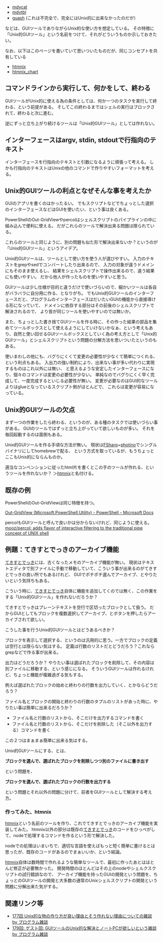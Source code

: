 - [mdvcat](mdvcat)
- [mdvtbl](mdvtbl)
- [guash](guash) (これは不完全で、完全にはUnix的に出来なかったのだが）

などは、GUIツールでありながらUnix的な使い方を想定している。
その特徴に「Unix的GUIツール」という名前をつけて、それがどういうものか示しておきたい。

なお、以下はこのページを書いていて思いついたものだが、同じコンセプトを共有している

- [htmnix](htmnix)
- [htmnix_chart](htmnix_chart)

## コマンドラインから実行して、何かをして、終わる

GUIツールがUnix的に使える為の条件としては、何か一つのタスクを実行して終わる、という前提がある。
そしてこの終わるまではシェルの実行はブロックされて、終わると次に進む。

逆にずっと立ち上がり続けるツールは「Unix的GUIツール」としては作れない。

## インターフェースはargv, stdin, stdoutで行指向のテキスト

インターフェースを行指向のテキストと引数になるように頑張って考える。
しかも行指向のテキストはUnixの他のコマンドで作りやすいフォーマットを考える。

## Unix的GUIツールの利点となぜそんな事を考えたか

GUIのアプリを書くのはかったるい。
でもスクリプトなどでちょっとした選択のインターフェースなどはGUIを使いたい、という事は良くある。

PowerShellのOut-GridViewやpercolはシェルスクリプトのパイプラインの中に組み込んで便利に使える。
だがこれらのツールで解決出来る問題は限られている。

これらのツールと同じように、別の問題も似た形で解決出来ないか？というのが「Unix的GUIツール」というアイデア。

Unix的GUIツールは、ツールとして使い方を使う人が選びやすい。
入力のテキストをgrepやsedでコンバートしたり出来るので、
入力の対象が違うドメインにもそのまま使えるし、
結果をシェルスクリプトで操作出来るので、違う結果にも使いやすい。
だから他人が作ったものを使いやすいと思う。

GUIツールは少し仕様が目的と違うだけで使いづらいので、細かいツールは各自がバラバラに自分用に作る、となりがち。
でもUnix的GUIツールのインターフェースだと、プログラムのインターフェースはだいたいGUIの機能から直接導ける形になっていて、
ドメインに依存する部分はその前後のシェルスクリプトで解決されるので、
より皆が同じツールを使いやすいのでは無いか。

また、ちょっとした書き捨てGUIツールを作る時に、その作った結果の部品を集めてツールボックスとして使えるようにしていけないかなぁ、という考えもあり、自然と使い回せるGUIツールボックスとしていく為の考え方として「Unix的GUIツール」とシェルスクリプトという問題の分解方法を思いついたというのもある。

使いまわしの他にも、バグりにくくて変更の必要性が少なくて簡単につくれる、という利点もある。
入出力の強い制約により、出来ない事が多い代わりに実現するものはこれ以外には無い、
と思えるような安定したインターフェースになり、個々のコマンドは変更の必要性が少ない。
単純なのでバグりにくく早く完成して、一度完成するといじる必要性が無い。
変更が必要なのはGUI的なツールよりはglueとなっているスクリプト側がほとんどで、
これらは変更が容易になっている。

## Unix的GUIツールの欠点

まず一つの作業をしたら終わる、というのが、ある種のタスクでは使いづらい事がある。
GUIのツールではずっと立ち上がっていて欲しいものが多い。
それを毎回起動するのは面倒もある。

Unix的GUIツールを作る手頃な方法が無い。
現状は[FSharp](FSharp)+[photino](photino)でシングルバイナリにしてhomebrewで配る、
という方式を取っているが、もうちょっとここもUnix的にならんものか。

適当なコンベンションに従ったhtml片を書くとこの手のツールが作れる、というツールを作れないか？
＞[htmnix](htmnix)と名付ける。

## 既存の例

PowerShellのOut-GridViewは同じ特徴を持つ。

[Out-GridView (Microsoft.PowerShell.Utility) - PowerShell - Microsoft Docs](https://docs.microsoft.com/en-us/powershell/module/microsoft.powershell.utility/out-gridview?view=powershell-7.2)

percolもGUIツールと呼んで良いかは分からないけれど、同じように使える。[mooz/percol: adds flavor of interactive filtering to the traditional pipe concept of UNIX shell](https://github.com/mooz/percol)

## 例題：てきすとでっきのアーカイブ機能

[てきすとでっき](%E3%81%A6%E3%81%8D%E3%81%99%E3%81%A8%E3%81%A7%E3%81%A3%E3%81%8D)には、古くなったメモのアーカイブ機能が無い。
現状はテキストエディタで別ファイルに手動で移動していて、こういう事が出来るのがてきすとでっきの良い所でもあるけれど、
GUIでポチポチ選んでアーカイブ、とやりたいという気持ちもある。

こういう時に、[てきすとでっき](%E3%81%A6%E3%81%8D%E3%81%99%E3%81%A8%E3%81%A7%E3%81%A3%E3%81%8D)自体に機能を追加してくのでは無く、この作業をする「Unix的GUIツール」を作れないだろうか？

てきすとでっきはプレーンテキストを空行で区切ったブロックとして扱う。
だからGUIとしてもブロックを複数選択してアーカイブ、とボタンを押したらアーカイブされて欲しい。

こうした事を行うUnix的GUIツールとはどうあるべきか？

ブロックを表示して選択する、というのは汎用的に思う。一方でブロックの定義は空行とは限らない気はする。
定義は行数のリストだとどうだろう？これならgrepなどで作る事が出来る。

出力はどうだろうか？
やりたい事は選ばれたブロックを削除して、その内容は別ファイルに移動する、という感じになる。
そういうGUIツールは作れるけれど、ちょっと機能が複雑過ぎる気もする。

例えば選ばれたブロックの始めと終わりの行数を出力していく、とかならどうだろう？

ファイル名とブロックの開始と終わりの行数のタプルのリストがあった時に、やりたい事は簡単に出来るだろうか？

- ファイル名と行数のリストから、そこだけを出力するコマンドを書く
- ファイル名と行数のリストから、そこだけを削除した（そこ以外を出力する）コマンドを書く

この２つはまぁまぁ簡単に出来る気はする。

Unix的GUIツールにする、とは、

**ブロックを選んで、選ばれたブロックを削除しつつ別のファイルに書き出す**

という問題を、

**ブロックを選んで、選ばれたブロックの行数を出力する**

という問題とそれ以外の問題に分けて、前者をGUIツールとして解決する考え方。

### 作ってみた、htmnix

[htmnix](htmnix)という名前のツールを作り、これでてきすとでっきのアーカイブ機能を実装してみた。
htmnix以外の部分は既存の[てきすとでっき](%E3%81%A6%E3%81%8D%E3%81%99%E3%81%A8%E3%81%A7%E3%81%A3%E3%81%8D)のコードをひっぺがして、nodeで処理するコマンドを作るという形で解決した。

nodeでの処理はいまいちで、適切な言語を使えばもっと短く簡単に書けるとは思ったが、既存のコードがあるのでまぁいいか、という結論。

[htmnix](htmnix)自体は数時間で作れるような簡単なツールで、最初に作ったあとはほとんど修正が必要無かった。
開発時間のほとんどはその上のnodeやシェルクスクリプトの試行錯誤なので、
アーカイブ機能を持ったGUIの開発という問題を、ちょっとのGUIツールの開発と大多数の通常のUnixシェルスクリプトの開発という問題に分解出来た気がする。

## 関連リンク等

- [177回 Unix的な物の作り方が良い理由とそう作れない理由についての雑談 by プログラム雑談](https://anchor.fm/karino2/episodes/177-Unix-e1dqask)
- [179回: ゲスト回: GUIツールのUnix的な解決とノートPCが欲しいという雑談 by プログラム雑談](https://anchor.fm/karino2/episodes/179--GUIUnixPC-e1ef8a7)

